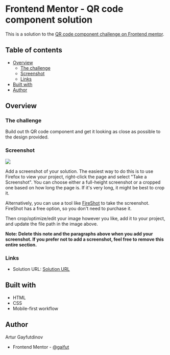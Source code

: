 # Frontend Mentor - QR code component solution

This is a solution to the [QR code component challenge on Frontend mentor](https://www.frontendmentor.io/challenges/qr-code-component-iux_sIO_H). 

## Table of contents
- [Overview](#overview)
  - [The challenge](#the-challenge)
  - [Screenshot](#screenshot)
  - [Links](#links)
- [Built with](#built-with)
- [Author](#author)

## Overview
### The challenge
Build out th QR code component and get it looking as close as possible to the design provided.

### Screenshot
![](./screenshot.jpg)

Add a screenshot of your solution. The easiest way to do this is to use Firefox to view your project, right-click the page and select "Take a Screenshot". You can choose either a full-height screenshot or a cropped one based on how long the page is. If it's very long, it might be best to crop it.

Alternatively, you can use a tool like [FireShot](https://getfireshot.com/) to take the screenshot. FireShot has a free option, so you don't need to purchase it. 

Then crop/optimize/edit your image however you like, add it to your project, and update the file path in the image above.

**Note: Delete this note and the paragraphs above when you add your screenshot. If you prefer not to add a screenshot, feel free to remove this entire section.**

### Links
- Solution URL: [Solution URL](https://frontend-mentor-1-theta.vercel.app/)

## Built with
- HTML
- CSS
- Mobile-first workflow

## Author
Artur Gayfutdinov
- Frontend Mentor - [@gaifut](https://www.frontendmentor.io/profile/gaifut)

